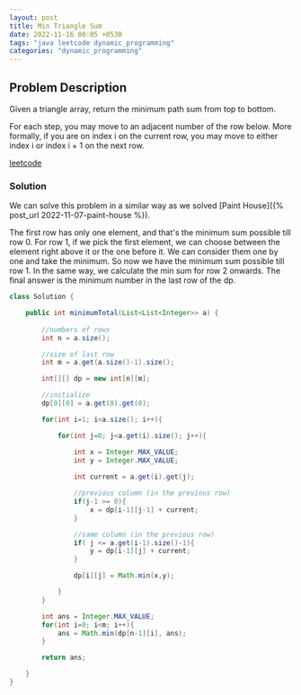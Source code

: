 ```yaml
---
layout: post
title: Min Triangle Sum
date: 2022-11-16 00:05 +0530
tags: "java leetcode dynamic_programming"
categories: "dynamic_programming"
---
```


## Problem Description

Given a triangle array, return the minimum path sum from top to bottom.  

For each step, you may move to an adjacent number of the row below. More formally, if you are on index i on the current row, you may move to either index i or index i + 1 on the next row.  

[leetcode](https://leetcode.com/problems/triangle/description/)  

### Solution

We can solve this problem in a similar way as we solved [Paint House]({% post_url 2022-11-07-paint-house %}).

The first row has only one element, and that's the minimum sum possible till row 0.
For row 1, if we pick the first element, we can choose between the element right above it or the one before it. We can consider them one by one and take the minimum. So now we have the minimum sum possible till row 1. In the same way, we calculate the min sum for row 2 onwards. The final answer is the minimum number in the last row of the dp.

```java
class Solution {

    public int minimumTotal(List<List<Integer>> a) {
   
        //numbers of rows
        int n = a.size(); 

        //size of last row
        int m = a.get(a.size()-1).size(); 

        int[][] dp = new int[n][m];

        //initialize
        dp[0][0] = a.get(0).get(0);

        for(int i=1; i<a.size(); i++){

            for(int j=0; j<a.get(i).size(); j++){

                int x = Integer.MAX_VALUE;
                int y = Integer.MAX_VALUE;
                
                int current = a.get(i).get(j);

                //previous column (in the previous row)
                if(j-1 >= 0){
                    x = dp[i-1][j-1] + current;
                }

                //same column (in the previous row)
                if( j <= a.get(i-1).size()-1){
                    y = dp[i-1][j] + current;
                }

                dp[i][j] = Math.min(x,y);

            }
        }

        int ans = Integer.MAX_VALUE;
        for(int i=0; i<m; i++){
            ans = Math.min(dp[n-1][i], ans);
        }

        return ans;

    }
}
```
